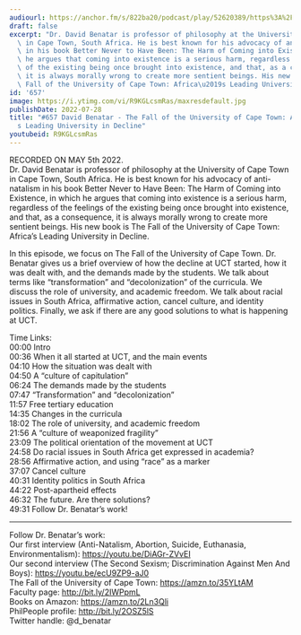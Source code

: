 ```yaml
---
audiourl: https://anchor.fm/s/822ba20/podcast/play/52620389/https%3A%2F%2Fd3ctxlq1ktw2nl.cloudfront.net%2Fstaging%2F2022-4-26%2Fd126414a-6a45-e232-2904-7d86475c051d.m4a
draft: false
excerpt: "Dr. David Benatar is professor of philosophy at the University of Cape Town\
  \ in Cape Town, South Africa. He is best known for his advocacy of anti-natalism\
  \ in his book Better Never to Have Been: The Harm of Coming into Existence, in which\
  \ he argues that coming into existence is a serious harm, regardless of the feelings\
  \ of the existing being once brought into existence, and that, as a consequence,\
  \ it is always morally wrong to create more sentient beings. His new book is The\
  \ Fall of the University of Cape Town: Africa\u2019s Leading University in Decline."
id: '657'
image: https://i.ytimg.com/vi/R9KGLcsmRas/maxresdefault.jpg
publishDate: 2022-07-28
title: "#657 David Benatar - The Fall of the University of Cape Town: Africa\u2019\
  s Leading University in Decline"
youtubeid: R9KGLcsmRas
---
```

<div class="timelinks">

RECORDED ON MAY 5th 2022.  
Dr. David Benatar is professor of philosophy at the University of Cape Town in Cape Town, South Africa. He is best known for his advocacy of anti-natalism in his book Better Never to Have Been: The Harm of Coming into Existence, in which he argues that coming into existence is a serious harm, regardless of the feelings of the existing being once brought into existence, and that, as a consequence, it is always morally wrong to create more sentient beings. His new book is The Fall of the University of Cape Town: Africa’s Leading University in Decline.

In this episode, we focus on The Fall of the University of Cape Town. Dr. Benatar gives us a brief overview of how the decline at UCT started, how it was dealt with, and the demands made by the students. We talk about terms like “transformation” and “decolonization” of the curricula. We discuss the role of university, and academic freedom. We talk about racial issues in South Africa, affirmative action, cancel culture, and identity politics. Finally, we ask if there are any good solutions to what is happening at UCT.

Time Links:  
<time>00:00</time> Intro  
<time>00:36</time> When it all started at UCT, and the main events  
<time>04:10</time> How the situation was dealt with  
<time>04:50</time> A “culture of capitulation”  
<time>06:24</time> The demands made by the students  
<time>07:47</time> “Transformation” and “decolonization”  
<time>11:57</time> Free tertiary education  
<time>14:35</time> Changes in the curricula  
<time>18:02</time> The role of university, and academic freedom  
<time>21:56</time> A “culture of weaponized fragility”  
<time>23:09</time> The political orientation of the movement at UCT  
<time>24:58</time> Do racial issues in South Africa get expressed in academia?  
<time>28:56</time> Affirmative action, and using “race” as a marker  
<time>37:07</time> Cancel culture  
<time>40:31</time> Identity politics in South Africa  
<time>44:22</time> Post-apartheid effects  
<time>46:32</time> The future. Are there solutions?  
<time>49:31</time> Follow Dr. Benatar’s work!

---

Follow Dr. Benatar’s work:  
Our first interview (Anti-Natalism, Abortion, Suicide, Euthanasia, Environmentalism): https://youtu.be/DiAGr-ZVvEI  
Our second interview (The Second Sexism; Discrimination Against Men And Boys): https://youtu.be/ecU9ZP9-aJ0  
The Fall of the University of Cape Town: https://amzn.to/35YLtAM  
Faculty page: http://bit.ly/2IWPpmL  
Books on Amazon: https://amzn.to/2Ln3Qli  
PhilPeople profile: http://bit.ly/2OSZ5lS  
Twitter handle: @d_benatar
</div>

